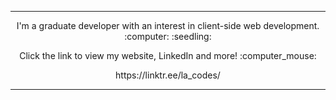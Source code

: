 ------------

<p align="center">I'm a graduate developer with an interest in client-side web development. :computer: :seedling: </p>

<p align="center">Click the link to view my website, LinkedIn and more! :computer_mouse: </p> 

<p align="center"> https://linktr.ee/la_codes/ </p>
  
  
------------
